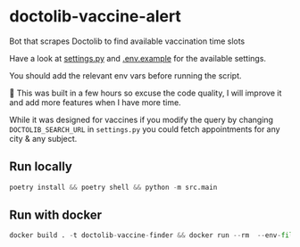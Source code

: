 # doctolib-vaccine-alert
Bot that scrapes Doctolib to find available vaccination time slots

Have a look at [settings.py](./src/settings.py) and [.env.example](.env.example) for the available settings.

You should add the relevant env vars before running the script.

🚧 This was built in a few hours so excuse the code quality, I will improve it and add more features when I have more time.  

While it was designed for vaccines if you modify the query by changing `DOCTOLIB_SEARCH_URL` in `settings.py` you could fetch appointments for any city & any subject. 

## Run locally

```python
poetry install && poetry shell && python -m src.main
```

## Run with docker

```python
docker build . -t doctolib-vaccine-finder && docker run --rm  --env-file=.env doctolib-vaccine-finder
```

